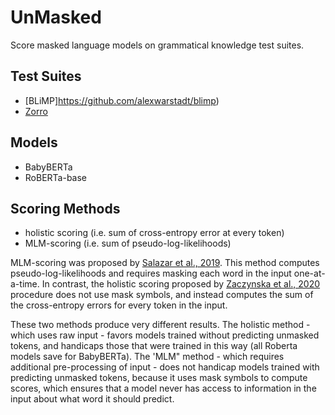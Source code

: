 # UnMasked

Score masked language models on grammatical knowledge test suites.

## Test Suites

- [BLiMP]https://github.com/alexwarstadt/blimp)
- [Zorro](https://github.com/phueb/Zorro)

## Models

- BabyBERTa
- RoBERTa-base

## Scoring Methods

- holistic scoring (i.e. sum of cross-entropy error at every token)
- MLM-scoring (i.e. sum of pseudo-log-likelihoods)

MLM-scoring was proposed by [Salazar et al., 2019](https://arxiv.org/abs/1910.14659). 
This method computes pseudo-log-likelihoods and requires masking each word in the input one-at-a-time. 
In contrast, the holistic scoring proposed by [Zaczynska et al., 2020](https://arxiv.org/abs/2007.03765) procedure does not use mask symbols, 
and instead computes the sum of the cross-entropy errors for every token in the input.

These two methods produce very different results. 
The holistic method - which uses raw input - favors models trained without predicting unmasked tokens, 
and handicaps those that were trained in this way (all Roberta models save for BabyBERTa).
The 'MLM" method - which requires additional pre-processing of input - does not handicap models trained with predicting unmasked tokens, 
because it uses mask symbols to compute scores, 
which ensures that a model never has access to information in the input about what word it should predict.

